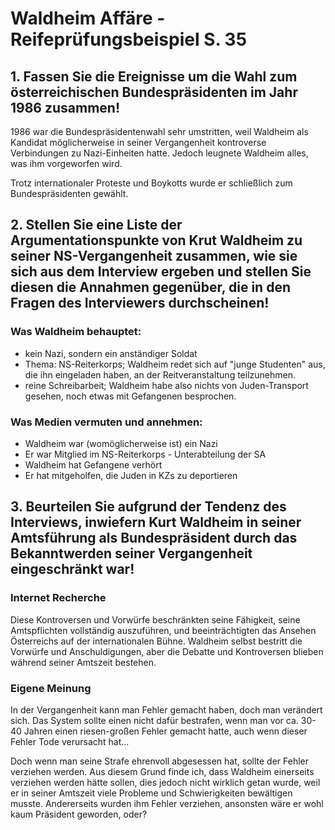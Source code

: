 # Waldheim Affäre - Reifeprüfungsbeispiel S. 35

## 1. Fassen Sie die Ereignisse um die Wahl zum österreichischen Bundespräsidenten im Jahr 1986 zusammen!

1986 war die Bundespräsidentenwahl sehr umstritten, weil Waldheim als Kandidat möglicherweise in seiner Vergangenheit kontroverse Verbindungen zu Nazi-Einheiten hatte. Jedoch leugnete Waldheim alles, was ihm vorgeworfen wird.

Trotz internationaler Proteste und Boykotts wurde er schließlich zum Bundespräsidenten gewählt.

## 2. Stellen Sie eine Liste der Argumentationspunkte von Krut Waldheim zu seiner NS-Vergangenheit zusammen, wie sie sich aus dem Interview ergeben und stellen Sie diesen die Annahmen gegenüber, die in den Fragen des Interviewers durchscheinen!

### Was Waldheim behauptet:

-   kein Nazi, sondern ein anständiger Soldat
-   Thema: NS-Reiterkorps; Waldheim redet sich auf "junge Studenten" aus, die ihn eingeladen haben, an der Reitveranstaltung teilzunehmen.
-   reine Schreibarbeit; Waldheim habe also nichts von Juden-Transport gesehen, noch etwas mit Gefangenen besprochen.

### Was Medien vermuten und annehmen:

-   Waldheim war (womöglicherweise ist) ein Nazi
-   Er war Mitglied im NS-Reiterkorps - Unterabteilung der SA
-   Waldheim hat Gefangene verhört
-   Er hat mitgeholfen, die Juden in KZs zu deportieren

## 3. Beurteilen Sie aufgrund der Tendenz des Interviews, inwiefern Kurt Waldheim in seiner Amtsführung als Bundespräsident durch das Bekanntwerden seiner Vergangenheit eingeschränkt war!

### Internet Recherche

Diese Kontroversen und Vorwürfe beschränkten seine Fähigkeit, seine Amtspflichten vollständig auszuführen, und beeinträchtigten das Ansehen Österreichs auf der internationalen Bühne. Waldheim selbst bestritt die Vorwürfe und Anschuldigungen, aber die Debatte und Kontroversen blieben während seiner Amtszeit bestehen.

### Eigene Meinung

In der Vergangenheit kann man Fehler gemacht haben, doch man verändert sich. Das System sollte einen nicht dafür bestrafen, wenn man vor ca. 30-40 Jahren einen riesen-großen Fehler gemacht hatte, auch wenn dieser Fehler Tode verursacht hat...

Doch wenn man seine Strafe ehrenvoll abgesessen hat, sollte der Fehler verziehen werden. Aus diesem Grund finde ich, dass Waldheim einerseits verziehen werden hätte sollen, dies jedoch nicht wirklich getan wurde, weil er in seiner Amtszeit viele Probleme und Schwierigkeiten bewältigen musste. Andererseits wurden ihm Fehler verziehen, ansonsten wäre er wohl kaum Präsident geworden, oder?
